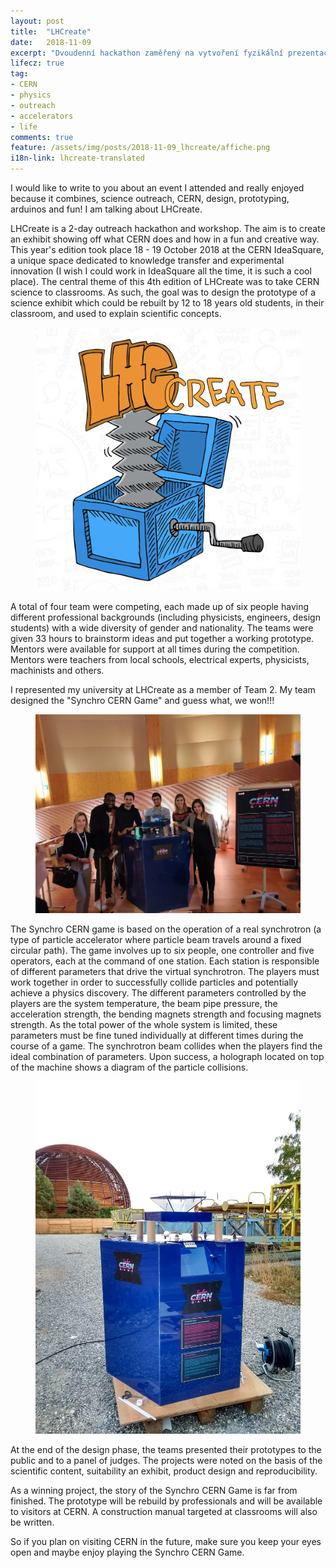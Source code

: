 ```yaml
---
layout: post
title:  "LHCreate"
date:   2018-11-09
excerpt: "Dvoudenní hackathon zaměřený na vytvoření fyzikální prezentace pro školy. Přečtěte si, jaké to bylo!"
lifecz: true
tag:
- CERN
- physics
- outreach
- accelerators
- life
comments: true
feature: /assets/img/posts/2018-11-09_lhcreate/affiche.png
i18n-link: lhcreate-translated
---
```


I would like to write to you about an event I attended and really enjoyed because it combines, science outreach, CERN, design, prototyping, arduinos and fun! I am talking about LHCreate.

LHCreate is a 2-day outreach hackathon and workshop. The aim is to create an exhibit showing off what CERN does and how in a fun and creative way. This year's edition took place 18 - 19 October 2018 at the CERN IdeaSquare, a unique space dedicated to knowledge transfer and experimental innovation (I wish I could work in IdeaSquare all the time, it is such a cool place).
The central theme of this 4th edition of LHCreate was to take CERN science to classrooms. As such, the goal was to design the prototype of a science exhibit which could be rebuilt by 12 to 18 years old students, in their classroom, and used to explain scientific concepts.

<figure>
        <img src="/assets/img/posts/2018-11-09_lhcreate/poster.png">
        <figcaption></figcaption>
</figure>

A total of four team were competing, each made up of six people having different professional backgrounds (including physicists, engineers, design students) with a wide diversity of gender and nationality. The teams were given 33 hours to brainstorm ideas and put together a working prototype. Mentors were available for support at all times during the competition. Mentors were teachers from local schools, electrical experts, physicists, machinists and others. 

I represented my university at LHCreate as a member of Team 2. My team designed the "Synchro CERN Game" and guess what, we won!!!

<figure>
        <img src="/assets/img/posts/2018-11-09_lhcreate/team.jpg">
        <figcaption></figcaption>
</figure>

The Synchro CERN game is based on the operation of a real synchrotron (a type of particle accelerator where particle beam travels around a fixed circular path). The game involves up to six people, one controller and five operators, each at the command of one station. Each station is responsible of different parameters that drive the virtual synchrotron. The players must work together in order to successfully collide particles and potentially achieve a physics discovery. The different parameters controlled by the players  are the system temperature, the beam pipe pressure, the acceleration strength, the bending magnets strength and focusing magnets strength. As the total power of the whole system is limited, these parameters must be fine tuned individually at different times during the course of a game. The synchrotron beam collides when the players find the ideal combination of parameters. Upon success, a holograph located on top of the machine shows a diagram of the particle collisions.

<figure>
        <img src="/assets/img/posts/2018-11-09_lhcreate/box.jpg">
        <figcaption></figcaption>
</figure>

At the end of the design phase, the teams presented their prototypes to the public and to a panel of judges. The projects were noted on the basis of the scientific content, suitability an exhibit, product design and reproducibility.

 As a winning project, the story of the Synchro CERN Game is far from finished. The prototype will be rebuild by professionals and will be available to visitors at CERN. A construction manual targeted at classrooms will also be written.

So if you plan on visiting CERN in the future, make sure you keep your eyes open and maybe enjoy playing the Synchro CERN Game.
